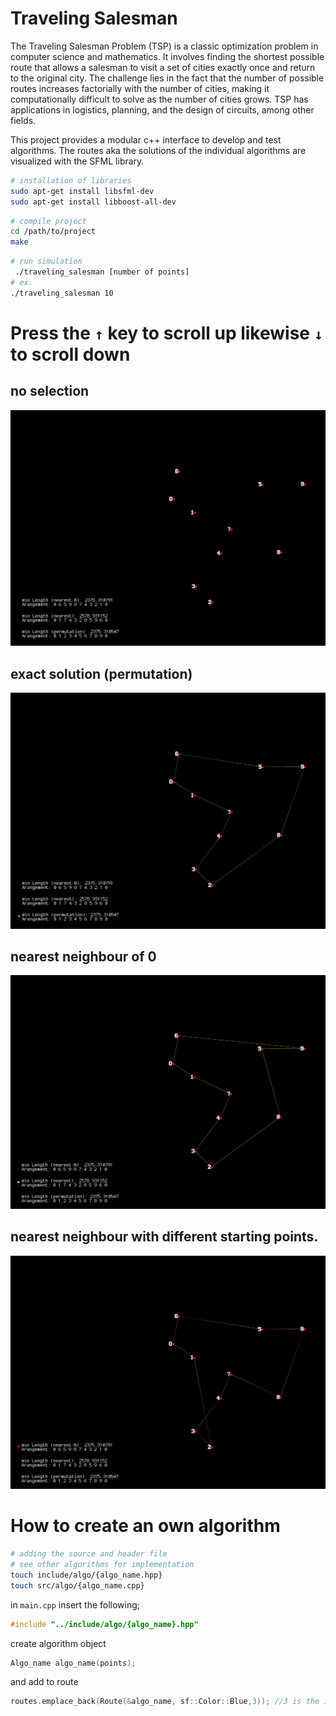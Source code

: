 # Traveling Salesman

The Traveling Salesman Problem (TSP) is a classic optimization problem in computer science and mathematics. It involves finding the shortest possible route that allows a salesman to visit a set of cities exactly once and return to the original city. The challenge lies in the fact that the number of possible routes increases factorially with the number of cities, making it computationally difficult to solve as the number of cities grows. TSP has applications in logistics, planning, and the design of circuits, among other fields.

This project provides a modular c++ interface to develop and test algorithms. The routes aka the solutions of the individual algorithms are visualized with the SFML library. 


```bash
# installation of libraries
sudo apt-get install libsfml-dev
sudo apt-get install libboost-all-dev
```

```bash
# compile project
cd /path/to/project
make
```

```bash
# run simulation
 ./traveling_salesman [number of points]
# ex.
./traveling_salesman 10
```

# Press the `↑` key to scroll up likewise `↓` to scroll down
## no selection
![alt text](resource/0.png "0.png")

## exact solution (permutation)
![alt text](resource/1.png "1.png")

## nearest neighbour of 0 
![alt text](resource/2.png "2.png")

## nearest neighbour with different starting points. 
![alt text](resource/3.png "2.png")


# How to create an own algorithm
```bash
# adding the source and header file
# see other algorithms for implementation
touch include/algo/{algo_name.hpp}
touch src/algo/{algo_name.cpp}
```

in `main.cpp` insert the following;
```c++
#include "../include/algo/{algo_name}.hpp"
```
create algorithm object
```c++
Algo_name algo_name(points);
```
and add to route
```c++
routes.emplace_back(Route(&algo_name, sf::Color::Blue,3)); //3 is the id
```



